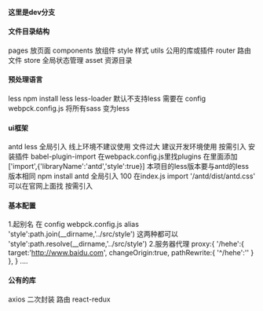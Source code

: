 #### 这里是dev分支
####  文件目录结构
pages  放页面
components 放组件
style 样式
utils 公用的库或插件
router 路由文件
store 全局状态管理
asset 资源目录

#### 预处理语言
less
npm install less less-loader
默认不支持less 需要在 config webpck.config.js 将所有sass 变为less

#### ui框架
antd less
全局引入 线上环境不建议使用 文件过大  建议开发环境使用
按需引入 安装插件 babel-plugin-import 在webpack.config.js里找plugins 在里面添加 ['import',{'libraryName':'antd','style':true}] 本项目的less版本要与antd的less版本相同
npm install antd
全局引入 100
在index.js import '/antd/dist/antd.css'  可以在官网上面找
按需引入

#### 基本配置
1.起别名
在 config webpck.config.js alias  
'style':path.join(__dirname,'../src/style')
这两种都可以
'style':path.resolve(__dirname,'../src/style')
2.服务器代理
proxy:{
      '/hehe':{
        target:'http://www.baidu.com',
        changeOrigin:true,
        pathRewrite:{
          '^/hehe':''
        }
      },
}
....

#### 公有的库
axios 二次封装
路由
react-redux